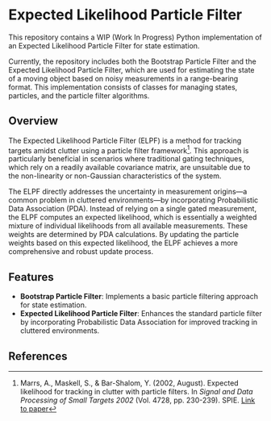 # Expected Likelihood Particle Filter

This repository contains a WIP (Work In Progress) Python implementation of an Expected Likelihood Particle Filter for state estimation.

Currently, the repository includes both the Bootstrap Particle Filter and the Expected Likelihood Particle Filter, which are used for estimating the state of a moving object based on noisy measurements in a range-bearing format. This implementation consists of classes for managing states, particles, and the particle filter algorithms.

## Overview

The Expected Likelihood Particle Filter (ELPF) is a method for tracking targets amidst clutter using a particle filter framework[^1]. This approach is particularly beneficial in scenarios where traditional gating techniques, which rely on a readily available covariance matrix, are unsuitable due to the non-linearity or non-Gaussian characteristics of the system.

The ELPF directly addresses the uncertainty in measurement origins—a common problem in cluttered environments—by incorporating Probabilistic Data Association (PDA). Instead of relying on a single gated measurement, the ELPF computes an expected likelihood, which is essentially a weighted mixture of individual likelihoods from all available measurements. These weights are determined by PDA calculations. By updating the particle weights based on this expected likelihood, the ELPF achieves a more comprehensive and robust update process.

## Features

- **Bootstrap Particle Filter**: Implements a basic particle filtering approach for state estimation.
- **Expected Likelihood Particle Filter**: Enhances the standard particle filter by incorporating Probabilistic Data Association for improved tracking in cluttered environments.

## References

[^1]: Marrs, A., Maskell, S., & Bar-Shalom, Y. (2002, August). Expected likelihood for tracking in clutter with particle filters. In *Signal and Data Processing of Small Targets 2002* (Vol. 4728, pp. 230-239). SPIE. [Link to paper](https://doi.org/10.1117/12.478601)